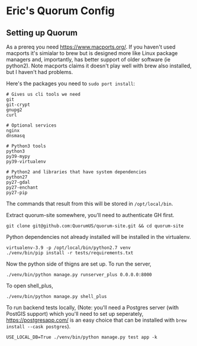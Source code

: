 # Eric's Quorum Config

## Setting up Quorum

As a prereq you need https://www.macports.org/. If you haven't used macports
it's simialar to brew but is designed more like Linux package managers and,
importantly, has better support of older software (ie python2). Note macports
claims it doesn't play well with brew also installed, but I haven't had
problems.

Here's the packages you need to `sudo port install`:

```
# Gives us cli tools we need
git
git-crypt
gnupg2
curl

# Optional services
nginx
dnsmasq

# Python3 tools
python3
py39-mypy
py39-virtualenv

# Python2 and libraries that have system dependencies
python27
py27-gdal
py27-enchant
py27-pip
```

The commands that result from this will be stored in `/opt/local/bin`.

Extract quorum-site somewhere, you'll need to authenticate GH first.

```
git clone git@github.com:QuorumUS/quorum-site.git && cd quorum-site
```

Python dependencies not already installed will be installed in the virtualenv.

```
virtualenv-3.9 -p /opt/local/bin/python2.7 venv
./venv/bin/pip install -r tests/requirements.txt
```

Now the python side of thigns are set up. To run the server,

```
./venv/bin/python manage.py runserver_plus 0.0.0.0:8000
```

To open shell_plus,

```
./venv/bin/python manage.py shell_plus
```

To run backend tests locally, (Note: you'll need a Postgres server (with PostGIS
support) which you'll need to set up seperately, https://postgresapp.com/ is an
easy choice that can be installed with `brew install --cask postgres`).

```
USE_LOCAL_DB=True ./venv/bin/python manage.py test app -k
```
